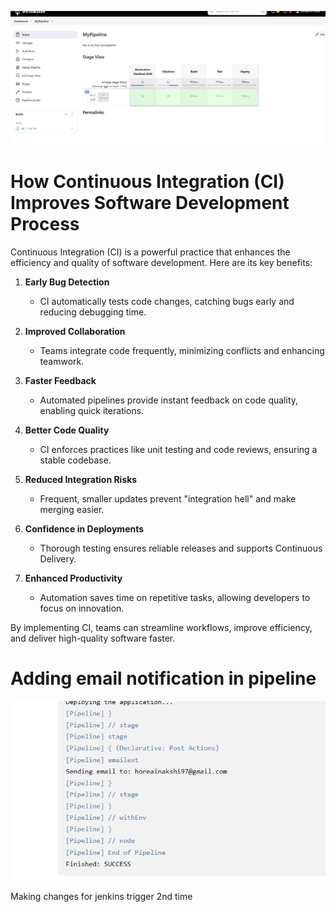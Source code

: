 ![Image](image.png)


 # How Continuous Integration (CI) Improves Software Development Process

Continuous Integration (CI) is a powerful practice that enhances the efficiency and quality of software development. Here are its key benefits:

1. **Early Bug Detection**  
   - CI automatically tests code changes, catching bugs early and reducing debugging time.

2. **Improved Collaboration**  
   - Teams integrate code frequently, minimizing conflicts and enhancing teamwork.

3. **Faster Feedback**  
   - Automated pipelines provide instant feedback on code quality, enabling quick iterations.

4. **Better Code Quality**  
   - CI enforces practices like unit testing and code reviews, ensuring a stable codebase.

5. **Reduced Integration Risks**  
   - Frequent, smaller updates prevent "integration hell" and make merging easier.

6. **Confidence in Deployments**  
   - Thorough testing ensures reliable releases and supports Continuous Delivery.

7. **Enhanced Productivity**  
   - Automation saves time on repetitive tasks, allowing developers to focus on innovation.

By implementing CI, teams can streamline workflows, improve efficiency, and deliver high-quality software faster.

 # Adding email notification in pipeline
![Image](email.png)

Making changes for jenkins trigger 2nd time



